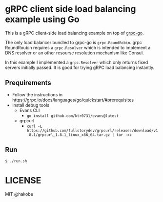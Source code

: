# gRPC client side load balancing example using Go

This is a gRPC client-side load balancing example on top of [grpc-go](https://github.com/grpc/grpc-go).

The only load balancer bundled to grpc-go is `grpc.RoundRobin`. grpc RoundRoubin requires a `grpc.Resolver` which is intended to implement a DNS resolver or an other resourse resolution mechanism like Consul.

In this example I implemented a `grpc.Resolver` which only returns fixed servers initially passed. It is good for trying gRPC load balancing instantly.

## Prequirements

* Follow the instructions in https://grpc.io/docs/languages/go/quickstart/#prerequisites
* Install debug tools
  * Evans CLI
    * `go install github.com/ktr0731/evans@latest`
  * grpcurl
    * `curl -L https://github.com/fullstorydev/grpcurl/releases/download/v1.8.1/grpcurl_1.8.1_linux_x86_64.tar.gz | tar -xz`

## Run

```console
$ ./run.sh
```

# LICENSE
MIT @hakobe
